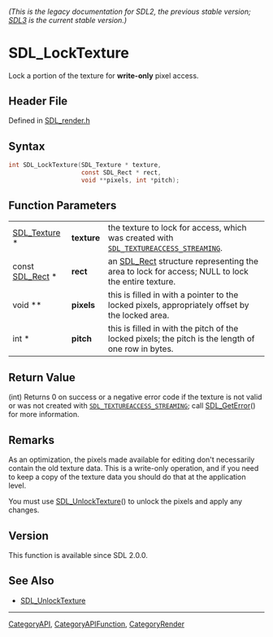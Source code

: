 ###### (This is the legacy documentation for SDL2, the previous stable version; [SDL3](https://wiki.libsdl.org/SDL3/) is the current stable version.)
# SDL_LockTexture

Lock a portion of the texture for **write-only** pixel access.

## Header File

Defined in [SDL_render.h](https://github.com/libsdl-org/SDL/blob/SDL2/include/SDL_render.h)

## Syntax

```c
int SDL_LockTexture(SDL_Texture * texture,
                    const SDL_Rect * rect,
                    void **pixels, int *pitch);
```

## Function Parameters

|                              |             |                                                                                                                      |
| ---------------------------- | ----------- | -------------------------------------------------------------------------------------------------------------------- |
| [SDL_Texture](SDL_Texture) * | **texture** | the texture to lock for access, which was created with [`SDL_TEXTUREACCESS_STREAMING`](SDL_TEXTUREACCESS_STREAMING). |
| const [SDL_Rect](SDL_Rect) * | **rect**    | an [SDL_Rect](SDL_Rect) structure representing the area to lock for access; NULL to lock the entire texture.         |
| void **                      | **pixels**  | this is filled in with a pointer to the locked pixels, appropriately offset by the locked area.                      |
| int *                        | **pitch**   | this is filled in with the pitch of the locked pixels; the pitch is the length of one row in bytes.                  |

## Return Value

(int) Returns 0 on success or a negative error code if the texture is not
valid or was not created with
[`SDL_TEXTUREACCESS_STREAMING`](SDL_TEXTUREACCESS_STREAMING); call
[SDL_GetError](SDL_GetError)() for more information.

## Remarks

As an optimization, the pixels made available for editing don't necessarily
contain the old texture data. This is a write-only operation, and if you
need to keep a copy of the texture data you should do that at the
application level.

You must use [SDL_UnlockTexture](SDL_UnlockTexture)() to unlock the pixels
and apply any changes.

## Version

This function is available since SDL 2.0.0.

## See Also

- [SDL_UnlockTexture](SDL_UnlockTexture)

----
[CategoryAPI](CategoryAPI), [CategoryAPIFunction](CategoryAPIFunction), [CategoryRender](CategoryRender)

